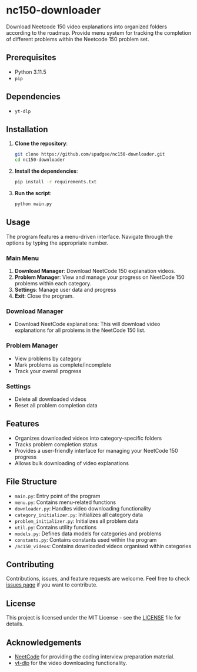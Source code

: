 # nc150-downloader
Download Neetcode 150 video explanations into organized folders according to the roadmap. Provide menu system for tracking the completion of different problems within the Neetcode 150 problem set. 

## Prerequisites
- Python 3.11.5
- `pip`

## Dependencies
- `yt-dlp`

## Installation
1. **Clone the repository**:
    ```sh
    git clone https://github.com/spudgee/nc150-downloader.git
    cd nc150-downloader
    ```
2. **Install the dependencies**:
    ```sh
    pip install -r requirements.txt
    ```
3. **Run the script**:
    ```sh
    python main.py
    ```

## Usage
The program features a menu-driven interface. Navigate through the options by typing the appropriate number.

### Main Menu
1. **Download Manager**: Download NeetCode 150 explanation videos.
2. **Problem Manager**: View and manage your progress on NeetCode 150 problems within each category.
3. **Settings**: Manage user data and progress
4. **Exit**: Close the program.

### Download Manager
- Download NeetCode explanations: This will download video explanations for all problems in the NeetCode 150 list.

### Problem Manager
- View problems by category
- Mark problems as complete/incomplete
- Track your overall progress

### Settings
- Delete all downloaded videos
- Reset all problem completion data

## Features
- Organizes downloaded videos into category-specific folders
- Tracks problem completion status
- Provides a user-friendly interface for managing your NeetCode 150 progress
- Allows bulk downloading of video explanations

## File Structure
- `main.py`: Entry point of the program
- `menu.py`: Contains menu-related functions
- `downloader.py`: Handles video downloading functionality
- `category_initializer.py`: Initializes all category data
- `problem_initializer.py`: Initializes all problem data
- `util.py`: Contains utility functions
- `models.py`: Defines data models for categories and problems
- `constants.py`: Contains constants used within the program
- `/nc150_videos`: Contains downloaded videos organised within categories

## Contributing
Contributions, issues, and feature requests are welcome. Feel free to check [issues page](https://github.com/your-username/nc150-downloader/issues) if you want to contribute.

## License
This project is licensed under the MIT License - see the [LICENSE](LICENSE) file for details.

## Acknowledgements
- [NeetCode](https://neetcode.io/) for providing the coding interview preparation material.
- [yt-dlp](https://github.com/yt-dlp/yt-dlp) for the video downloading functionality.
